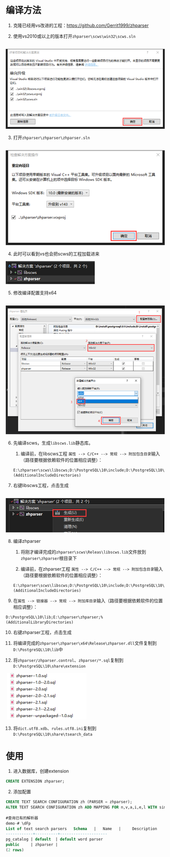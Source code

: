 # 编译方法

1. 克隆已经用vs改进的工程：https://github.com/Gerrit1999/zhparser

2. 使用vs2010或以上的版本打开`zhparser\scws\win32\scws.sln`

​	<img src="assets/Pasted image 20240220092058.png">

3. 打开`zhparser\zhparser\zhparser.sln`

​	<img src="assets/Pasted image 20240220092105.png">

4. 此时可以看到vs也会把scws的工程加载进来

<img src="assets/Pasted image 20240220092116.png">

5. 修改编译配置支持x64

​	<img src="assets/Pasted image 20240220092122.png">

6. 先编译scws，生成`libscws.lib`静态库。
   
   1. 编译前，在libscws工程 `属性 --> C/C++ --> 常规 --> 附加包含目录`输入（路径要根据依赖软件的位置相应调整）：
      
	```
	E:\zhparser\scws\libscws;D:\PostgreSQL\10\include;D:\PostgreSQL\10\include\server;D:\PostgreSQL\10\include\server\utils;D:\PostgreSQL\10\include\server\port;%(AdditionalIncludeDirectories)
	```

7. 右键libscws工程，点击生成

​	<img src="assets/Pasted image 20240220092133.png">

8. 编译zhparser

   1. 将刚才编译完成的`zhparser\scws\Releas\libscws.lib`文件放到`zhparser\zhparser`根目录下

   2. 编译前，在zhparser工程 `属性 --> C/C++ --> 常规 --> 附加包含目录`输入（路径要根据依赖软件的位置相应调整）：
      
   ```
   E:\zhparser\scws\libscws;D:\PostgreSQL\10\include;D:\PostgreSQL\10\include\server;D:\PostgreSQL\10\include\server\utils;D:\PostgreSQL\10\include\server\port;D:\PostgreSQL\10\include\server\port\win32;%(AdditionalIncludeDirectories)
   ```

9. 在`属性 --> 链接器 --> 常规 --> 附加库目录`输入（路径要根据依赖软件的位置相应调整）：

  ```
  D:\PostgreSQL\10\lib;E:\zhparser\zhparser;%(AdditionalLibraryDirectories)
  ```

10. 右键zhparser工程，点击生成

11. 将编译完成的`zhparser\zhparser\x64\Release\zhparser.dll`文件复制到`D:\PostgreSQL\10\lib`中

12. 将`zhparser/zhparser.control`、`zhparser/*.sql`复制到`D:\PostgreSQL\10\share\extension`

​	<img src="assets/Pasted image 20240220092146.png">

13. 将`dict.utf8.xdb`、`rules.utf8.ini`复制到`D:\PostgreSQL\10\share\tsearch_data`

# 使用

1. 进入数据库，创建extension

```sql
CREATE EXTENSION zhparser;
```

2. 添加配置

```sql
CREATE TEXT SEARCH CONFIGURATION zh (PARSER = zhparser);
ALTER TEXT SEARCH CONFIGURATION zh ADD MAPPING FOR n,v,a,i,e,l WITH simple;

#查询已有的解析器
demo-# \dFp         
List of text search parsers   Schema   |   Name   |     Description     
------------+----------+--------------------- 
pg_catalog | default  | default word parser 
public     | zhparser | 
(2 rows)
```
